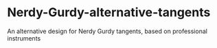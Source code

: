 # Nerdy-Gurdy-alternative-tangents
An alternative design for Nerdy Gurdy tangents, based on professional instruments
